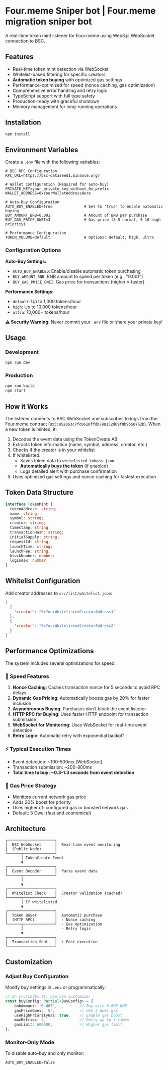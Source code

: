 # Four.meme Sniper bot | Four.meme migration sniper bot

A real-time token mint listener for Four.meme using Web3.js WebSocket connection to BSC.

## Features

- Real-time token mint detection via WebSocket
- Whitelist-based filtering for specific creators
- **Automatic token buying** with optimized gas settings
- Performance-optimized for speed (nonce caching, gas optimization)
- Comprehensive error handling and retry logic
- TypeScript support with full type safety
- Production-ready with graceful shutdown
- Memory management for long-running operations

## Installation

```bash
npm install
```

## Environment Variables

Create a `.env` file with the following variables:

```env
# BSC RPC Configuration
RPC_URL=https://bsc-dataseed1.binance.org/

# Wallet Configuration (Required for auto-buy)
PRIVATE_KEY=your_private_key_without_0x_prefix
WALLET_ADDRESS=0xYourWalletAddressHere

# Auto-Buy Configuration
AUTO_BUY_ENABLED=true              # Set to 'true' to enable automatic buying
BUY_AMOUNT_BNB=0.001               # Amount of BNB per purchase
BUY_GAS_PRICE_GWEI=3               # Gas price (3-5 normal, 5-10 high priority)

# Performance Configuration
TOKEN_VOLUME=default               # Options: default, high, ultra
```

### Configuration Options

**Auto-Buy Settings:**
- `AUTO_BUY_ENABLED`: Enable/disable automatic token purchasing
- `BUY_AMOUNT_BNB`: BNB amount to spend per token (e.g., "0.001")
- `BUY_GAS_PRICE_GWEI`: Gas price for transactions (higher = faster)

**Performance Settings:**
- `default`: Up to 1,000 tokens/hour
- `high`: Up to 10,000 tokens/hour
- `ultra`: 10,000+ tokens/hour

**⚠️ Security Warning:** Never commit your `.env` file or share your private key!

## Usage

### Development
```bash
npm run dev
```

### Production
```bash
npm run build
npm start
```

## How it Works

The listener connects to BSC WebSocket and subscribes to logs from the Four.meme contract (`0x5c952063c7fc8610ffdb798152d69f0b9550762b`). When a new token is minted, it:

1. Decodes the event data using the TokenCreate ABI
2. Extracts token information (name, symbol, address, creator, etc.)
3. Checks if the creator is in your whitelist
4. If whitelisted:
   - Saves token data to `whitelisted_tokens.json`
   - **Automatically buys the token** (if enabled)
   - Logs detailed alert with purchase confirmation
5. Uses optimized gas settings and nonce caching for fastest execution

## Token Data Structure

```typescript
interface TokenMint {
  tokenAddress: string;
  name: string;
  symbol: string;
  creator: string;
  timestamp: string;
  transactionHash: string;
  initialSupply: string;
  requestId: string;
  launchTime: string;
  launchFee: string;
  blockNumber: number;
  logIndex: number;
}
```

## Whitelist Configuration

Add creator addresses to `src/list/whitelist.json`:

```json
[
  {
    "creator": "0xYourWhitelistedCreatorAddress1"
  },
  {
    "creator": "0xYourWhitelistedCreatorAddress2"
  }
]
```

## Performance Optimizations

The system includes several optimizations for speed:

### 🚀 Speed Features

1. **Nonce Caching**: Caches transaction nonce for 5 seconds to avoid RPC delays
2. **Dynamic Gas Pricing**: Automatically boosts gas by 20% for faster inclusion
3. **Asynchronous Buying**: Purchases don't block the event listener
4. **HTTP RPC for Buying**: Uses faster HTTP endpoint for transaction submission
5. **WebSocket for Monitoring**: Uses WebSocket for real-time event detection
6. **Retry Logic**: Automatic retry with exponential backoff

### ⚡ Typical Execution Times

- Event detection: ~100-500ms (WebSocket)
- Transaction submission: ~200-800ms
- **Total time to buy: ~0.3-1.3 seconds from event detection**

### 🎯 Gas Price Strategy

- Monitors current network gas price
- Adds 20% boost for priority
- Uses higher of: configured gas or boosted network gas
- Default: 3 Gwei (fast and economical)

## Architecture

```
┌─────────────────────┐
│  BSC WebSocket      │  Real-time event monitoring
│  (Public Node)      │
└──────┬──────────────┘
       │ TokenCreate Event
       ▼
┌─────────────────────┐
│  Event Decoder      │  Parse event data
└──────┬──────────────┘
       │
       ▼
┌─────────────────────┐
│  Whitelist Check    │  Creator validation (cached)
└──────┬──────────────┘
       │ If whitelisted
       ▼
┌─────────────────────┐
│  Token Buyer        │  Automatic purchase
│  (HTTP RPC)         │  - Nonce caching
└──────┬──────────────┘  - Gas optimization
       │                 - Retry logic
       ▼
┌─────────────────────┐
│  Transaction Sent   │  ⚡ Fast execution
└─────────────────────┘
```

## Customization

### Adjust Buy Configuration

Modify buy settings in `.env` or programmatically:

```typescript
// In src/index.ts, you can customize:
const buyConfig: Partial<BuyConfig> = {
    bnbAmount: '0.005',          // Buy with 0.005 BNB
    gasPriceGwei: '5',           // Use 5 Gwei gas
    useHighPriorityGas: true,    // Enable gas boost
    maxRetries: 3,               // Retry up to 3 times
    gasLimit: 600000,            // Higher gas limit
};
```

### Monitor-Only Mode

To disable auto-buy and only monitor:

```env
AUTO_BUY_ENABLED=false
```

